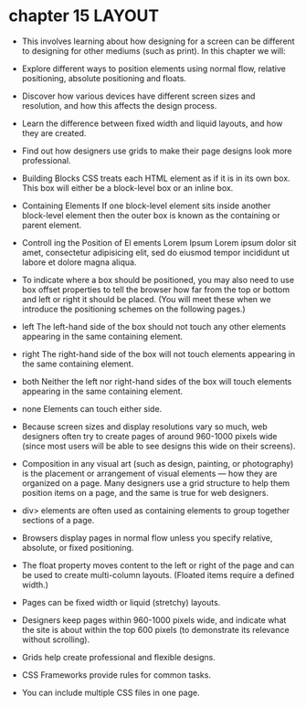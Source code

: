 # chapter 15  LAYOUT


* This involves learning about how designing for a screen can be
different to designing for other mediums (such as print). In this
chapter we will:

* Explore different ways to position elements using normal
flow, relative positioning, absolute positioning and floats.

* Discover how various devices have different screen sizes
and resolution, and how this affects the design process.

* Learn the difference between fixed width and liquid layouts,
and how they are created.
*  Find out how designers use grids to make their page
designs look more professional.

* Building Blocks
CSS treats each HTML element as if it is in its
own box. This box will either be a block-level
box or an inline box.

* Containing Elements
If one block-level element sits inside another
block-level element then the outer box is
known as the containing or parent element.

* Controll ing the
Position of El ements
Lorem Ipsum
Lorem ipsum dolor sit amet,
consectetur adipisicing elit, sed do
eiusmod tempor incididunt ut labore et
dolore magna aliqua.


* To indicate where a box should be positioned, you may also need to use
box offset properties to tell the browser how far from the top or bottom
and left or right it should be placed. (You will meet these when we
introduce the positioning schemes on the following pages.)

* left
The left-hand side of the box
should not touch any other
elements appearing in the same
containing element.
* right
The right-hand side of the
box will not touch elements
appearing in the same containing
element.
* both
Neither the left nor right-hand
sides of the box will touch
elements appearing in the same
containing element.
* none
Elements can touch either side.


* Because screen sizes and display resolutions vary so much, web
designers often try to create pages of around 960-1000 pixels wide
(since most users will be able to see designs this wide on their screens).

* Composition in any visual art (such as design, painting, or photography)
is the placement or arrangement of visual elements — how they are
organized on a page. Many designers use a grid structure to help them
position items on a page, and the same is true for web designers.

*  div> elements are often used as containing elements
to group together sections of a page.

* Browsers display pages in normal flow unless you
specify relative, absolute, or fixed positioning.

* The float property moves content to the left or right
of the page and can be used to create multi-column
layouts. (Floated items require a defined width.)

*  Pages can be fixed width or liquid (stretchy) layouts.

*  Designers keep pages within 960-1000 pixels wide,
and indicate what the site is about within the top 600
pixels (to demonstrate its relevance without scrolling).

*  Grids help create professional and flexible designs.

 * CSS Frameworks provide rules for common tasks.
 
* You can include multiple CSS files in one page.

